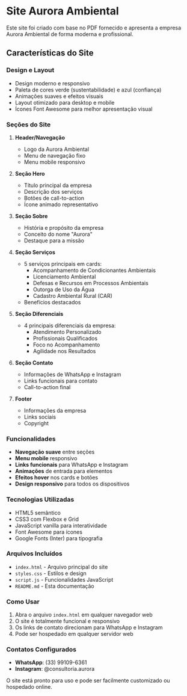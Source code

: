 # Site Aurora Ambiental

Este site foi criado com base no PDF fornecido e apresenta a empresa Aurora Ambiental de forma moderna e profissional.

## Características do Site

### Design e Layout
- Design moderno e responsivo
- Paleta de cores verde (sustentabilidade) e azul (confiança)
- Animações suaves e efeitos visuais
- Layout otimizado para desktop e mobile
- Ícones Font Awesome para melhor apresentação visual

### Seções do Site

1. **Header/Navegação**
   - Logo da Aurora Ambiental
   - Menu de navegação fixo
   - Menu mobile responsivo

2. **Seção Hero**
   - Título principal da empresa
   - Descrição dos serviços
   - Botões de call-to-action
   - Ícone animado representativo

3. **Seção Sobre**
   - História e propósito da empresa
   - Conceito do nome "Aurora"
   - Destaque para a missão

4. **Seção Serviços**
   - 5 serviços principais em cards:
     - Acompanhamento de Condicionantes Ambientais
     - Licenciamento Ambiental
     - Defesas e Recursos em Processos Ambientais
     - Outorga de Uso da Água
     - Cadastro Ambiental Rural (CAR)
   - Benefícios destacados

5. **Seção Diferenciais**
   - 4 principais diferenciais da empresa:
     - Atendimento Personalizado
     - Profissionais Qualificados
     - Foco no Acompanhamento
     - Agilidade nos Resultados

6. **Seção Contato**
   - Informações de WhatsApp e Instagram
   - Links funcionais para contato
   - Call-to-action final

7. **Footer**
   - Informações da empresa
   - Links sociais
   - Copyright

### Funcionalidades

- **Navegação suave** entre seções
- **Menu mobile** responsivo
- **Links funcionais** para WhatsApp e Instagram
- **Animações** de entrada para elementos
- **Efeitos hover** nos cards e botões
- **Design responsivo** para todos os dispositivos

### Tecnologias Utilizadas

- HTML5 semântico
- CSS3 com Flexbox e Grid
- JavaScript vanilla para interatividade
- Font Awesome para ícones
- Google Fonts (Inter) para tipografia

### Arquivos Incluídos

- `index.html` - Arquivo principal do site
- `styles.css` - Estilos e design
- `script.js` - Funcionalidades JavaScript
- `README.md` - Esta documentação

### Como Usar

1. Abra o arquivo `index.html` em qualquer navegador web
2. O site é totalmente funcional e responsivo
3. Os links de contato direcionam para WhatsApp e Instagram
4. Pode ser hospedado em qualquer servidor web

### Contatos Configurados

- **WhatsApp**: (33) 99109-6361
- **Instagram**: @consultoria.aurora

O site está pronto para uso e pode ser facilmente customizado ou hospedado online.

